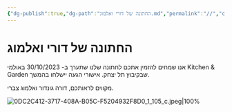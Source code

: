 ```yaml
---
{"dg-publish":true,"dg-path":"החתונה של דורי ואלמוג.md","permalink":"//","contentClasses":"rtl","tags":["gardenEntry"]}
---
```




# החתונה של דורי ואלמוג

אנו שמחים להזמין אתכם לחתונה שלנו שתערך ב- 30/10/2023 באולמי Kitchen & Garden שבקיבוץ תל יצחק.
אישורי הגעה יישלחו בהמשך.

מקווים לראותכם,
דורה גונדור ואלמוג צברי.

![0DC2C412-3717-408A-B05C-F5204932F8D0_1_105_c.jpeg|100%](/img/user/Assets/0DC2C412-3717-408A-B05C-F5204932F8D0_1_105_c.jpeg)